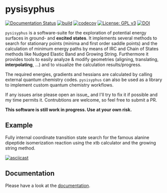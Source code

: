 # pysisyphus
[![Documentation Status](https://readthedocs.org/projects/pysisyphus/badge/?version=master)](https://pysisyphus.readthedocs.io/en/master/?badge=master)
[![build](https://github.com/eljost/pysisyphus/workflows/Python%20application/badge.svg)](https://github.com/eljost/pysisyphus/actions)
[![codecov](https://codecov.io/gh/eljost/pysisyphus/branch/master/graph/badge.svg)](https://codecov.io/gh/eljost/pysisyphus)
[![License: GPL v3](https://img.shields.io/badge/License-GPLv3-blue.svg)](https://www.gnu.org/licenses/gpl-3.0)
[![DOI](https://zenodo.org/badge/96281078.svg)](https://zenodo.org/badge/latestdoi/96281078)

`pysisyphus` is a software-suite for the exploration of potential energy surfaces in ground-
and **excited states**. It implements several methods to search for stationary points
(minima and first order saddle points) and the calculation of minimum energy paths by means
of IRC and Chain of States methods like Nudged Elastic Band and Growing String.
Furthermore it provides tools to easily analyze & modify geometries (aligning, translating, **interpolating**, ...) and to visualize the calculation results/progress.

The required energies, gradients and hessians are calculated by calling external quantum chemistry codes. `pysisyphus` can also be used as a library to implement custom quantum chemistry workflows.

If any issues arise please open an issue_ and I'll try to fix it if possible and my time permits it. Contrubtions are welcome, so feel free to submit a PR.

**This software is still work in progress. Use at your own risk.**

## Example

Fully internal coordinate transition state search for the famous alanine dipeptide isomerization reaction using the xtb calculator and the growing string method.

[![asciicast](https://asciinema.org/a/300731.svg)](https://asciinema.org/a/300731)

## Documentation

Please have a look at the [documentation](https://pysisyphus.readthedocs.io/en/dev/).
